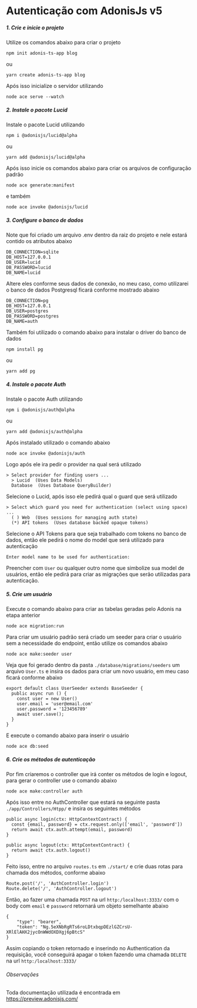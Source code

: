 # Autenticação com AdonisJs v5
 
 ##### 1. Crie e inicie o projeto

Utilize os comandos abaixo para criar o projeto

```
npm init adonis-ts-app blog
```

ou

```
yarn create adonis-ts-app blog
```

Após isso inicialize o servidor utilizando 

```
node ace serve --watch
```

##### 2. Instale o pacote Lucid

Instale o pacote Lucid utilizando

```
npm i @adonisjs/lucid@alpha
```

ou

```
yarn add @adonisjs/lucid@alpha
```

Após isso inicie os comandos abaixo para criar os arquivos de configuração padrão

```
node ace generate:manifest
```

e também

```
node ace invoke @adonisjs/lucid
```

##### 3. Configure o banco de dados

Note que foi criado um arquivo .env dentro da raiz do projeto e nele estará contido os atributos abaixo

```
DB_CONNECTION=sqlite
DB_HOST=127.0.0.1
DB_USER=lucid
DB_PASSWORD=lucid
DB_NAME=lucid
```

Altere eles conforme seus dados de conexão, no meu caso, como utilizarei o banco de dados Postgresql ficará conforme mostrado abaixo

```
DB_CONNECTION=pg
DB_HOST=127.0.0.1
DB_USER=postgres
DB_PASSWORD=postgres
DB_NAME=auth
```

Também foi utilizado o comando abaixo para instalar o driver do banco de dados

```
npm install pg
````

ou

```
yarn add pg
```

##### 4. Instale o pacote Auth

Instale o pacote Auth utilizando

```
npm i @adonisjs/auth@alpha
```

ou

```
yarn add @adonisjs/auth@alpha
```

Após instalado utilizado o comando abaixo
```
node ace invoke @adonisjs/auth
```

Logo após ele ira pedir o provider na qual será utilizado

```
> Select provider for finding users ...
  > Lucid  (Uses Data Models)
  Database  (Uses Database QueryBuilder)
```

Selecione o Lucid, após isso ele pedirá qual o guard que será utilizado

```
> Select which guard you need for authentication (select using space) ...
  ( ) Web  (Uses sessions for managing auth state)
  (*) API tokens  (Uses database backed opaque tokens)
```

Selecione o API Tokens para que seja trabalhado com tokens no banco de dados, então ele pedirá o nome do model que será utilizado para autenticação

```
Enter model name to be used for authentication: 
```

Preencher com `User` ou qualquer outro nome que simbolize sua model de usuários, então ele pedirá para criar as migrações que serão utilizadas para autenticação.

##### 5. Crie um usuário

Execute o comando abaixo para criar as tabelas geradas pelo Adonis na etapa anterior

```
node ace migration:run
```

Para criar um usuário padrão será criado um seeder para criar o usuário sem a necessidade do endpoint, então utilize os comandos abaixo

```
node ace make:seeder user
```

Veja que foi gerado dentro da pasta `./database/migrations/seeders` um arquivo `User.ts` e insira os dados para criar um novo usuário, em meu caso ficará conforme abaixo

```
export default class UserSeeder extends BaseSeeder {
  public async run () {
    const user = new User()
    user.email = 'user@email.com'
    user.password = '123456789'
    await user.save();
  }
}
```

E execute o comando abaixo para inserir o usuário

```
node ace db:seed
```

##### 6. Crie os métodos de autenticação

Por fim criaremos o controller que irá conter os métodos de login e logout, para gerar o controller use o comando abaixo

```
node ace make:controller auth
```

Após isso entre no AuthController que estará na seguinte pasta `./app/Controllers/Htpp/` e insira os seguintes métodos

```
public async login(ctx: HttpContextContract) {
  const {email, password} = ctx.request.only(['email', 'password'])
  return await ctx.auth.attempt(email, password)
}

public async logout(ctx: HttpContextContract) {
  return await ctx.auth.logout()
}
```

Feito isso, entre no arquivo `routes.ts` em `./start/` e crie duas rotas para chamada dos métodos, conforme abaixo

```
Route.post('/', 'AuthController.login')
Route.delete('/', 'AuthController.logout')
```

Então, ao fazer uma chamada `POST` na url `http:/localhost:3333/` com o body com `email` e `password` retornará um objeto semelhante abaixo

```
{
    "type": "bearer",
    "token": "Ng.5eXNbRgRTs6roLDtxbqpDEzlGZCrsU-XRlElAHX2jycOnWWdOXDXgj6pBtcS"
}
```

Assim copiando o token retornado e inserindo no Authentication da requisição, você conseguirá apagar o token fazendo uma chamada `DELETE` na url `http:/localhost:3333/`

###### Observações

 Toda documentação utilizada é encontrada em https://preview.adonisjs.com/
